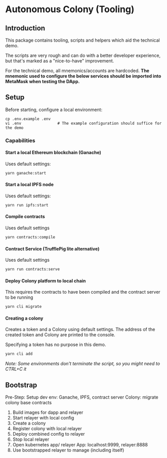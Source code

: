# Autonomous Colony (Tooling)

## Introduction

This package contains tooling, scripts and helpers which aid the technical demo.

The scripts are very rough and can do with a better developer experience, 
but that's marked as a "nice-to-have" improvement.

For the technical demo, all mnemonics/accounts are hardcoded. 
**The mnemonic used to configure the below services should be imported into 
MetaMask when testing the DApp.**

## Setup

Before starting, configure a local environment:
```
cp .env.example .env
vi .env                # The example configuration should suffice for the demo
```

### Capabilities

#### Start a local Ethereum blockchain (Ganache)

Uses default settings:

```bash
yarn ganache:start
```

#### Start a local IPFS node

Uses default settings:

```bash
yarn run ipfs:start
```

#### Compile contracts

Uses default settings 

```bash
yarn contracts:compile
```

#### Contract Service (TrufflePig lite alternative)

Uses default settings

```bash
yarn run contracts:serve
```

#### Deploy Colony platform to local chain 

This requires the contracts to have been compiled and the contract server to be running

```bash
yarn cli migrate
```

#### Creating a colony

Creates a token and a Colony using default settings. 
The address of the created token and Colony are printed to the console.

Specifying a token has no purpose in this demo.
```bash
yarn cli add
```

*Note: Some environments don't terminate the script, so you might need to CTRL+C it*


## Bootstrap

Pre-Step: 
Setup dev env: Ganache, IPFS, contract server
Colony: migrate colony base contracts

1. Build images for dapp and relayer
2. Start relayer with local config
3. Create a colony
4. Register colony with local relayer
5. Deploy combined config to relayer
6. Stop local relayer
7. Open kubernetes app/ relayer
App: localhost:9999, relayer:8888
8. Use bootstrapped relayer to manage (including itself) 
